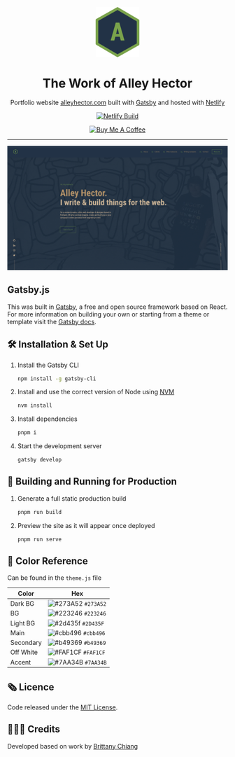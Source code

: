 <div align="center">
  <img alt="Logo" src="/src/images/logo.png" width="100" />
</div>
<h1 align="center">
  The Work of Alley Hector
</h1>
<p align="center">
  Portfolio website <a href="https://alleyhector.com" target="_blank">alleyhector.com</a> built with <a href="https://www.gatsbyjs.org/" target="_blank">Gatsby</a> and hosted with <a href="https://www.netlify.com/" target="_blank">Netlify</a>
</p>

<div align="center">
  <a href="https://app.netlify.com/sites/hardcore-poitras-50ad46/deploys">
    <img src="https://api.netlify.com/api/v1/badges/062be464-d059-4fb6-ade9-f95347081d40/deploy-status" alt="Netlify Build" />
  </a>
</div>

<p align="center">
  <a href="https://www.buymeacoffee.com/qPDX" target="_blank">
    <img height='28' src="https://cdn.buymeacoffee.com/buttons/default-orange.png" alt="Buy Me A Coffee">
  </a>
</p>

<hr />

![demo](/src/images/demo.png)

## Gatsby.js

This was built in [Gatsby](https://www.gatsbyjs.org/), a free and open source framework based on React. For more information on building your own or starting from a theme or template visit the [Gatsby docs](https://www.gatsbyjs.org/docs/).

## 🛠 Installation & Set Up

1. Install the Gatsby CLI

   ```sh
   npm install -g gatsby-cli
   ```

2. Install and use the correct version of Node using [NVM](https://github.com/nvm-sh/nvm)

   ```sh
   nvm install
   ```

3. Install dependencies

   ```sh
   pnpm i
   ```

4. Start the development server

   ```sh
   gatsby develop
   ```

## 🚀 Building and Running for Production

1. Generate a full static production build

   ```sh
   pnpm run build
   ```

1. Preview the site as it will appear once deployed

   ```sh
   pnpm run serve
   ```

## 🎨 Color Reference

Can be found in the `theme.js` file

| Color     | Hex                                                                |
| --------- | ------------------------------------------------------------------ |
| Dark BG   | ![#273A52](https://placehold.co/15x15/273A52/273A52.png) `#273A52` |
| BG        | ![#223246](https://placehold.co/15x15/223246/223246.png) `#223246` |
| Light BG  | ![#2d435f](https://placehold.co/15x15/2d435f/2d435f.png) `#2D435F` |
| Main      | ![#cbb496](https://placehold.co/15x15/cbb496/cbb496.png) `#cbb496` |
| Secondary | ![#b49369](https://placehold.co/15x15/b49369/b49369.png) `#b49369` |
| Off White | ![#FAF1CF](https://placehold.co/15x15/FAF1CF/FAF1CF.png) `#FAF1CF` |
| Accent    | ![#7AA34B](https://placehold.co/15x15/7AA34B/7AA34B.png) `#7AA34B` |

## 🗞 Licence

Code released under the [MIT License](LICENSE).

## 👩🏾‍🔬 Credits

Developed based on work by [Brittany Chiang](https://github.com/bchiang7)

